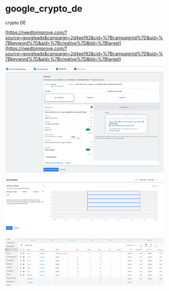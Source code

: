 # google\_crypto\_de

crypto DE

[https://needtoimprove.com/?source=googleads&campaign=2d4ee192&cid=%7Bcampaignid%7D&sid=%7Bkeyword%7D&aid=%7Bcreative%7D&tid=%7Btarget](https://needtoimprove.com/?source=googleads&campaign=2d4ee192&cid=%7Bcampaignid%7D&sid=%7Bkeyword%7D&aid=%7Bcreative%7D&tid=%7Btarget)

![Screen Shot 2020-02-03 at 12.08.06 AM.png](https://raw.githubusercontent.com/blackhatflow/storage/master/2020/02/03-00-09-40-Screen%20Shot%202020-02-03%20at%2012.08.06%20AM.png)

![Screen Shot 2020-02-03 at 12.09.25 AM.png](https://raw.githubusercontent.com/blackhatflow/storage/master/2020/02/03-00-09-32-Screen%20Shot%202020-02-03%20at%2012.09.25%20AM.png)

![Screen Shot 2020-02-03 at 12.11.16 AM.png](https://raw.githubusercontent.com/blackhatflow/storage/master/2020/02/03-00-11-23-Screen%20Shot%202020-02-03%20at%2012.11.16%20AM.png)

